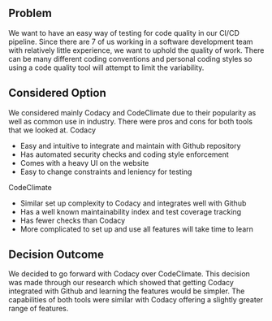 ## Problem

We want to have an easy way of testing for code quality in our CI/CD pipeline. Since there are 7 of us working in a software development team with relatively little experience, we want to uphold the quality of work. There can be many different coding conventions and personal coding styles so using a code quality tool will attempt to limit the variability.

## Considered Option

We considered mainly Codacy and CodeClimate due to their popularity as well as common use in industry. There were pros and cons for both tools that we looked at.
Codacy
- Easy and intuitive to integrate and maintain with Github repository
- Has automated security checks and coding style enforcement
- Comes with a heavy UI on the website
- Easy to change constraints and leniency for testing

CodeClimate
- Similar set up complexity to Codacy and integrates well with Github
- Has a well known maintainability index and test coverage tracking
- Has fewer checks than Codacy
- More complicated to set up and use all features will take time to learn

## Decision Outcome

We decided to go forward with Codacy over CodeClimate. This decision was made through our research which showed that getting Codacy integrated with Github and learning the features would be simpler. The capabilities of both tools were similar with Codacy offering a slightly greater range of features.

